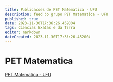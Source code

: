 ```yaml
---
title: Publicacoes de PET Matematica - UFU
description: feed do grupo PET Matematica - UFU
published: true
date: 2023-11-30T17:36:26.452004
tags: Ciencias Exatas e da Terra
editor: markdown
dateCreated: 2023-11-30T17:36:26.452004
---
```


# PET Matematica
[PET Matematica - UFU](/grupo/5PETMatematicaUFU.md)
